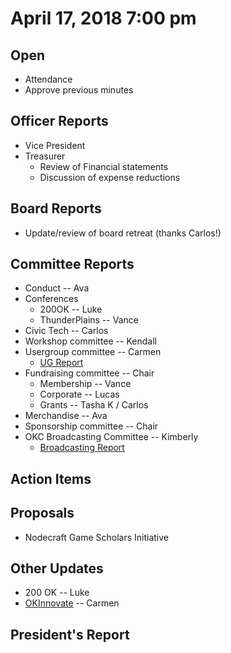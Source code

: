 # April 17, 2018 7:00 pm

## Open
* Attendance
* Approve previous minutes

## Officer Reports
* Vice President
* Treasurer
    - Review of Financial statements
    - Discussion of expense reductions

## Board Reports
* Update/review of board retreat (thanks Carlos!)

## Committee Reports

* Conduct -- Ava
* Conferences
    - 200OK -- Luke
    - ThunderPlains -- Vance
* Civic Tech -- Carlos
* Workshop committee -- Kendall
* Usergroup committee -- Carmen
    - [UG Report](./committee_reports/04_usergroup.md)
* Fundraising committee -- Chair
    - Membership -- Vance
    - Corporate -- Lucas
    - Grants -- Tasha K / Carlos
* Merchandise -- Ava
* Sponsorship committee -- Chair
* OKC Broadcasting Committee -- Kimberly
    - [Broadcasting Report](./committee_reports/04_broadcasting.md)

## Action Items

## Proposals
* Nodecraft Game Scholars Initiative

## Other Updates
* 200 OK -- Luke
* [OKInnovate](https://www.okinnovate.com/) -- Carmen

## President's Report 
